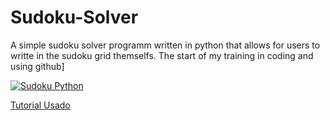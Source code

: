 # Sudoku-Solver
A simple sudoku solver programm written in python that allows for users to writte in the sudoku grid themselfs. The start of my training in coding and using github]

[![Sudoku Python](https://upload.wikimedia.org/wikipedia/commons/thumb/e/e0/Sudoku_Puzzle_by_L2G-20050714_standardized_layout.svg/800px-Sudoku_Puzzle_by_L2G-20050714_standardized_layout.svg.png "simple sudoku")](https://stackoverflow.com/questions/61071158/add-image-with-link-in-githubs-readme-md)

[Tutorial Usado](https://www.youtube.com/watch?v=9BalEldzE8o&pp=ygUJc3RpY2sgYnVn)
